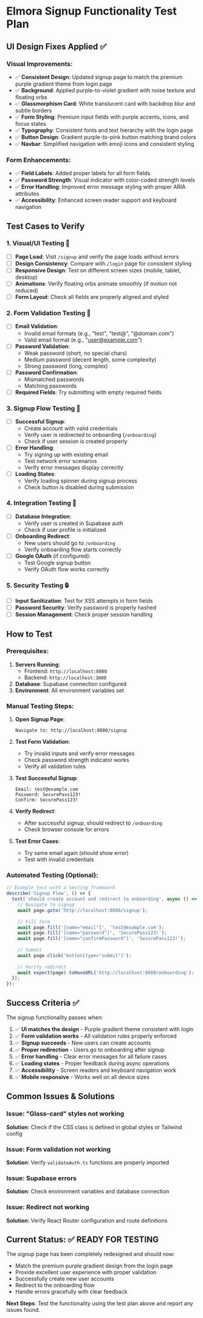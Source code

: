 # Elmora Signup Functionality Test Plan

## UI Design Fixes Applied ✅

### Visual Improvements:
- ✅ **Consistent Design**: Updated signup page to match the premium purple gradient theme from login page
- ✅ **Background**: Applied purple-to-violet gradient with noise texture and floating orbs
- ✅ **Glassmorphism Card**: White translucent card with backdrop blur and subtle borders
- ✅ **Form Styling**: Premium input fields with purple accents, icons, and focus states
- ✅ **Typography**: Consistent fonts and text hierarchy with the login page
- ✅ **Button Design**: Gradient purple-to-pink button matching brand colors
- ✅ **Navbar**: Simplified navigation with emoji icons and consistent styling

### Form Enhancements:
- ✅ **Field Labels**: Added proper labels for all form fields
- ✅ **Password Strength**: Visual indicator with color-coded strength levels
- ✅ **Error Handling**: Improved error message styling with proper ARIA attributes
- ✅ **Accessibility**: Enhanced screen reader support and keyboard navigation

## Test Cases to Verify

### 1. Visual/UI Testing 🎨
- [ ] **Page Load**: Visit `/signup` and verify the page loads without errors
- [ ] **Design Consistency**: Compare with `/login` page for consistent styling
- [ ] **Responsive Design**: Test on different screen sizes (mobile, tablet, desktop)
- [ ] **Animations**: Verify floating orbs animate smoothly (if motion not reduced)
- [ ] **Form Layout**: Check all fields are properly aligned and styled

### 2. Form Validation Testing 📝
- [ ] **Email Validation**:
  - Invalid email formats (e.g., "test", "test@", "@domain.com")
  - Valid email format (e.g., "user@example.com")
- [ ] **Password Validation**:
  - Weak password (short, no special chars)
  - Medium password (decent length, some complexity)
  - Strong password (long, complex)
- [ ] **Password Confirmation**:
  - Mismatched passwords
  - Matching passwords
- [ ] **Required Fields**: Try submitting with empty required fields

### 3. Signup Flow Testing 🚀
- [ ] **Successful Signup**:
  - Create account with valid credentials
  - Verify user is redirected to onboarding (`/onboarding`)
  - Check if user session is created properly
- [ ] **Error Handling**:
  - Try signing up with existing email
  - Test network error scenarios
  - Verify error messages display correctly
- [ ] **Loading States**:
  - Verify loading spinner during signup process
  - Check button is disabled during submission

### 4. Integration Testing 🔗
- [ ] **Database Integration**:
  - Verify user is created in Supabase auth
  - Check if user profile is initialized
- [ ] **Onboarding Redirect**:
  - New users should go to `/onboarding`
  - Verify onboarding flow starts correctly
- [ ] **Google OAuth** (if configured):
  - Test Google signup button
  - Verify OAuth flow works correctly

### 5. Security Testing 🔒
- [ ] **Input Sanitization**: Test for XSS attempts in form fields
- [ ] **Password Security**: Verify password is properly hashed
- [ ] **Session Management**: Check proper session handling

## How to Test

### Prerequisites:
1. **Servers Running**: 
   - Frontend: `http://localhost:8080`
   - Backend: `http://localhost:3000`
2. **Database**: Supabase connection configured
3. **Environment**: All environment variables set

### Manual Testing Steps:

1. **Open Signup Page**:
   ```
   Navigate to: http://localhost:8080/signup
   ```

2. **Test Form Validation**:
   - Try invalid inputs and verify error messages
   - Check password strength indicator works
   - Verify all validation rules

3. **Test Successful Signup**:
   ```
   Email: test@example.com
   Password: SecurePass123!
   Confirm: SecurePass123!
   ```

4. **Verify Redirect**:
   - After successful signup, should redirect to `/onboarding`
   - Check browser console for errors

5. **Test Error Cases**:
   - Try same email again (should show error)
   - Test with invalid credentials

### Automated Testing (Optional):
```javascript
// Example test with a testing framework
describe('Signup Flow', () => {
  test('should create account and redirect to onboarding', async () => {
    // Navigate to signup
    await page.goto('http://localhost:8080/signup');
    
    // Fill form
    await page.fill('[name="email"]', 'test@example.com');
    await page.fill('[name="password"]', 'SecurePass123!');
    await page.fill('[name="confirmPassword"]', 'SecurePass123!');
    
    // Submit
    await page.click('button[type="submit"]');
    
    // Verify redirect
    await expect(page).toHaveURL('http://localhost:8080/onboarding');
  });
});
```

## Success Criteria ✅

The signup functionality passes when:

1. ✅ **UI matches the design** - Purple gradient theme consistent with login
2. ✅ **Form validation works** - All validation rules properly enforced
3. ✅ **Signup succeeds** - New users can create accounts
4. ✅ **Proper redirection** - Users go to onboarding after signup
5. ✅ **Error handling** - Clear error messages for all failure cases
6. ✅ **Loading states** - Proper feedback during async operations
7. ✅ **Accessibility** - Screen readers and keyboard navigation work
8. ✅ **Mobile responsive** - Works well on all device sizes

## Common Issues & Solutions

### Issue: "Glass-card" styles not working
**Solution**: Check if the CSS class is defined in global styles or Tailwind config

### Issue: Form validation not working
**Solution**: Verify `validateAuth.ts` functions are properly imported

### Issue: Supabase errors
**Solution**: Check environment variables and database connection

### Issue: Redirect not working
**Solution**: Verify React Router configuration and route definitions

## Current Status: ✅ READY FOR TESTING

The signup page has been completely redesigned and should now:
- Match the premium purple gradient design from the login page
- Provide excellent user experience with proper validation
- Successfully create new user accounts
- Redirect to the onboarding flow
- Handle errors gracefully with clear feedback

**Next Steps**: Test the functionality using the test plan above and report any issues found.